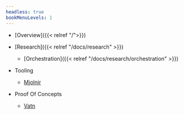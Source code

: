 ```yaml
---
headless: true
bookMenuLevels: 1
---
```


- [Overview]({{< relref "/">}})
- [Research]({{< relref "/docs/research" >}})
    - [Orchestration]({{< relref "/docs/research/orchestration" >}})
- Tooling
    - [Mjolnir](https://github.com/Gladsheimr/mjolnir)

- Proof Of Concepts
    - [Vatn](https://github.com/Gladsheimr/csa-vatn)


